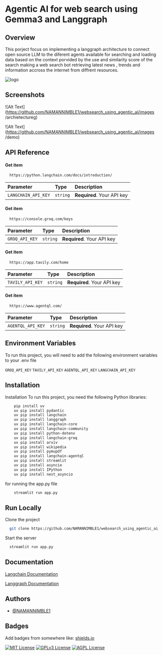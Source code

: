 
# Agentic AI for web search using Gemma3 and Langgraph 

## Overview

This porject focus on implementing a langgraph architecture to connect 
open source LLM to the diferent agents available for searching and loading data based on the context porvided by the use and similarity score of the search making a web search bot retrieving latest news , trends and information accross the internet from diffrent resources.




![logo](https://ai-pro.org/wp-content/uploads/2025/02/Google-Gemma-a-small-language-model-from-Google.jpg)


## Screenshots


![Alt Text](https://github.com/NAMANNIMBLE1/websearch_using_agentic_ai/images
/archietectureg)

![Alt Text](https://github.com/NAMANNIMBLE1/websearch_using_agentic_ai/images
/demo)


## API Reference

#### Get item

```http
  https://python.langchain.com/docs/introduction/
```

| Parameter | Type     | Description                |
| :-------- | :------- | :------------------------- |
| `LANGCHAIN_API_KEY` | `string` | **Required**. Your API key |

#### Get item

```http
  https://console.groq.com/keys
```

| Parameter | Type     | Description                       |
| :-------- | :------- | :-------------------------------- |
| `GROQ_API_KEY`      | `string` | **Required**. Your API key |

#### Get item

```http
  https://app.tavily.com/home
```

| Parameter | Type     | Description                       |
| :-------- | :------- | :-------------------------------- |
| `TAVILY_API_KEY`      | `string` | **Required**. Your API key |

#### Get item

```http
  https://www.agentql.com/
```

| Parameter | Type     | Description                       |
| :-------- | :------- | :-------------------------------- |
| `AGENTQL_API_KEY`      | `string` | **Required**. Your API key |

## Environment Variables

To run this project, you will need to add the following environment variables to your .env file

`GROQ_API_KEY`
`TAVILY_API_KEY`
`AGENTQL_API_KEY`
`LANGCHAIN_API_KEY`


## Installation

Installation
To run this project, you need the following Python libraries:

```bash
    pip install uv
    uv pip install pydantic
    uv pip install langchain
    uv pip install langgraph
    uv pip install langchain-core 
    uv pip install langchain-community 
    uv pip install python-dotenv 
    uv pip install langchain-groq
    uv pip install arxiv
    uv pip install wikipedia
    uv pip install pymupdf 
    uv pip install langchain-agentql
    uv pip install streamlit
    uv pip install asyncio
    uv pip install IPython
    uv pip install nest_asyncio
```

for running the app.py file 
``` bash 
    streamlit run app.py 
```




## Run Locally

Clone the project

```bash
  git clone https://github.com/NAMANNIMBLE1/websearch_using_agentic_ai
```

Start the server

```bash
  streamlit run app.py
```


## Documentation

[Langchain Documentation](https://python.langchain.com/docs/introduction/n)

[Langgraph Documentation](https://langchain-ai.github.io/langgraph/tutorials/introduction/S)
## Authors

- [@NAMANNIMBLE1](https://github.com/NAMANNIMBLE1)


## Badges

Add badges from somewhere like: [shields.io](https://shields.io/)

[![MIT License](https://img.shields.io/badge/License-MIT-green.svg)](https://choosealicense.com/licenses/mit/)
[![GPLv3 License](https://img.shields.io/badge/License-GPL%20v3-yellow.svg)](https://opensource.org/licenses/)
[![AGPL License](https://img.shields.io/badge/license-AGPL-blue.svg)](http://www.gnu.org/licenses/agpl-3.0)

